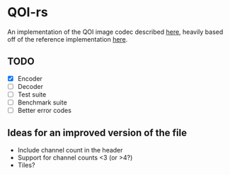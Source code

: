 # QOI-rs
An implementation of the QOI image codec described [here](https://phoboslab.org/log/2021/11/qoi-fast-lossless-image-compression), heavily based off of the reference implementation [here](https://github.com/phoboslab/qoi). 

## TODO
- [x] Encoder
- [ ] Decoder
- [ ] Test suite
- [ ] Benchmark suite
- [ ] Better error codes

## Ideas for an improved version of the file
* Include channel count in the header
* Support for channel counts <3 (or >4?)
* Tiles?